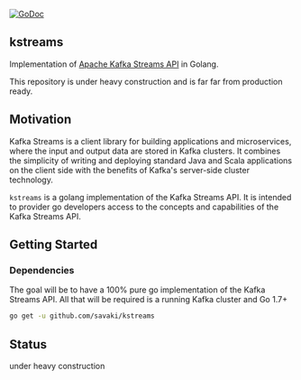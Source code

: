 [![GoDoc](https://godoc.org/github.com/savaki/kstreams?status.svg)](https://godoc.org/github.com/savaki/kstreams)

kstreams
------

Implementation of [Apache Kafka Streams API](https://kafka.apache.org/documentation/streams/) in Golang.

This repository is under heavy construction and is far far from production ready.

## Motivation

Kafka Streams is a client library for building applications and microservices, 
where the input and output data are stored in Kafka clusters. It combines the 
simplicity of writing and deploying standard Java and Scala applications on the 
client side with the benefits of Kafka's server-side cluster technology.

```kstreams``` is a golang implementation of the Kafka Streams API.  It is intended
to provider go developers access to the concepts and capabilities of the Kafka Streams 
API. 

## Getting Started

### Dependencies

The goal will be to have a 100% pure go implementation of the Kafka Streams API.  All
that will be required is a running Kafka cluster and Go 1.7+

```bash
go get -u github.com/savaki/kstreams
``` 

## Status

under heavy construction


